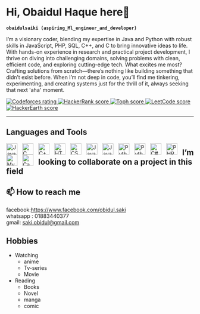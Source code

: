 # Hi, Obaidul Haque here👋
**`obaidulsaiki (aspiring_Ml_engineer_and_developer)`**

I’m a visionary coder, blending my expertise in Java and Python with robust skills in JavaScript, PHP, SQL, C++, and C to bring innovative ideas to life. With hands-on experience in research and practical project development, I thrive on diving into challenging domains, solving problems with clean, efficient code, and exploring cutting-edge tech. What excites me most? Crafting solutions from scratch—there’s nothing like building something that didn’t exist before. When I’m not deep in code, you’ll find me tinkering, experimenting, and creating systems just for the thrill of it, always seeking that next 'aha' moment.

<p align="left">
   <a href="https://codeforces.com/profile/obaidulsaiki">
      <img alt="Codeforces rating" title="Codeforces rating" src="https://custom-icon-badges.demolab.com/badge/Codeforces-267-%23E05D44?style=for-the-badge&labelColor=CE4630&logo=codeforces&logoColor=white"/>
   </a><a href="https://www.hackerrank.com/profile/Obaidulsaiki">
      <img alt="HackerRank score" title="HackerRank score" src="https://custom-icon-badges.demolab.com/badge/HackerRank-67-%2355960c?style=for-the-badge&labelColor=488207&logo=hackerrank&logoColor=white"/>
   </a>
   <a href="https://toph.co/u/obaidulsaiki">
      <img alt="Toph score" title="Toph score" src="https://custom-icon-badges.demolab.com/badge/Toph-72-%23236ad3?style=for-the-badge&labelColor=1155ba&logo=toph&logoColor=white"/>
   </a>
	<a href="https://leetcode.com/u/obaidulsaiki/">
      <img alt="LeetCode score" title="LeetCode score" src="https://custom-icon-badges.demolab.com/badge/LeetCode-01-%23005588?style=for-the-badge&labelColor=003366&logo=leetcode&logoColor=white"/>
   </a>
   <a href="https://www.hackerearth.com/@saki.obidul">
      <img alt="HackerEarth score" title="HackerEarth score" src="https://custom-icon-badges.demolab.com/badge/HackerEarth-12-%23E1AD0E?style=for-the-badge&labelColor=C79600&logo=hackerearth&logoColor=white"/>
   </a>
</p>

---
   
##  Languages and Tools 
<p align="left">
   <img align="left" alt="Java" width="30px" style="padding-right:10px;" src="https://cdn.jsdelivr.net/gh/devicons/devicon/icons/java/java-original.svg"/>
   <img align="left" alt="C" width="30px" style="padding-right:10px;" src="https://cdn.jsdelivr.net/gh/devicons/devicon/icons/c/c-original.svg"/>
   <img align="left" alt="C++" width="30px" style="padding-right:10px;" src="https://cdn.jsdelivr.net/gh/devicons/devicon/icons/cplusplus/cplusplus-original.svg"/>
   <img align="left" alt="HTML" width="30px" style="padding-right:10px;" src="https://cdn.jsdelivr.net/gh/devicons/devicon/icons/html5/html5-original.svg"/>
   <img align="left" alt="CSS" width="30px" style="padding-right:10px;" src="https://cdn.jsdelivr.net/gh/devicons/devicon/icons/css3/css3-original.svg"/>
   <img align="left" alt="JavaScript" width="30px" style="padding-right:10px;" src="https://cdn.jsdelivr.net/gh/devicons/devicon/icons/javascript/javascript-original.svg"/>
   <img align="left" alt="Java" width="30px" style="padding-right:10px;" src="https://cdn.jsdelivr.net/gh/devicons/devicon/icons/java/java-original.svg"/>
   <img align="left" alt="Python" width="30px" style="padding-right:10px;" src="https://cdn.jsdelivr.net/gh/devicons/devicon/icons/python/python-original.svg"/>
   <img align="left" alt="Python ML" width="30px" style="padding-right:10px;" src="https://cdn.jsdelivr.net/gh/devicons/devicon/icons/python/python-original.svg"/>
   <img align="left" alt="C#" width="30px" style="padding-right:10px;" src="https://cdn.jsdelivr.net/gh/devicons/devicon/icons/csharp/csharp-original.svg"/>
   <img align="left" alt="PHP" width="30px" style="padding-right:10px;" src="https://cdn.jsdelivr.net/gh/devicons/devicon/icons/php/php-original.svg"/>
   <img align="left" alt="MySQL" width="30px" style="padding-right:10px;" src="https://cdn.jsdelivr.net/gh/devicons/devicon/icons/mysql/mysql-original.svg"/>
   <img align="left" alt="Canva" width="30px" style="padding-right:10px;" src="https://www.vectorlogo.zone/logos/canva/canva-icon.svg"/>
</p>    

##  I’m looking to collaborate on a project in this field
## 📫 How to reach me
facebook:https://www.facebook.com/obidul.saki  
whatsapp : 01883440377  
gmail: saki.obidul@gmail.com  
## Hobbies
- Watching  
	- anime  
	- Tv-series  
	- Movie  
- Reading
	- Books
	- Novel
	- manga
	- comic
